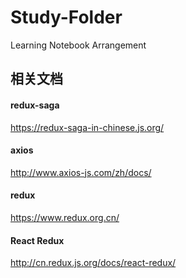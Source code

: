 # Study-Folder
Learning Notebook Arrangement

## 相关文档

#### redux-saga
https://redux-saga-in-chinese.js.org/

#### axios
http://www.axios-js.com/zh/docs/

#### redux
https://www.redux.org.cn/

#### React Redux
http://cn.redux.js.org/docs/react-redux/

